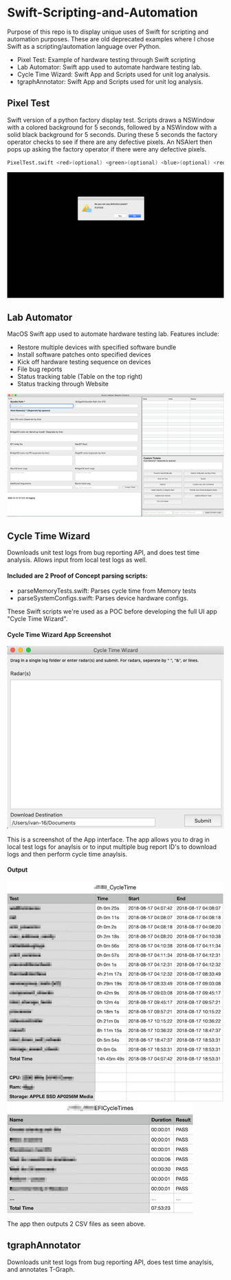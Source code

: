 # Swift-Scripting-and-Automation
Purpose of this repo is to display unique uses of Swift for scripting and automation purposes. These are old deprecated examples where I chose Swift as a scripting/automation language over Python.

- Pixel Test: Example of hardware testing through Swift scripting
- Lab Automator: Swift app used to automate hardware testing lab. 
- Cycle Time Wizard: Swift App and Scripts used for unit log analysis.
- tgraphAnnotator: Swift App and Scripts used for unit log analysis.

## Pixel Test
Swift version of a python factory display test. Scripts draws a NSWindow with a colored background for 5 seconds, followed by a NSWindow with a solid black background for 5 seconds. During these 5 seconds the factory operator checks to see if there are any defective pixels. An NSAlert then pops up asking the factory operator if there were any defective pixels.

```bash
PixelTest.swift <red>(optional) <green>(optional) <blue>(optional) <red2>(optional) <green2>(optional) <blue2>(optional)
```

![Screenshot](https://github.com/ivankhau/Swift-Scripting-and-Automation/blob/main/PixelTest/Screenshot.png?raw=true)

## Lab Automator
MacOS Swift app used to automate hardware testing lab. Features include:
- Restore multiple devices with specified software bundle
- Install software patches onto specified devices
- Kick off hardware testing sequence on devices
- File bug reports
- Status tracking table (Table on the top right)
- Status tracking through Website

![Screenshot](https://github.com/ivankhau/Swift-Scripting-and-Automation/blob/main/LabAutomator/Interface.png?raw=true)

## Cycle Time Wizard
Downloads unit test logs from bug reporting API, and does test time analysis. Allows input from local test logs as well.

#### Included are 2 Proof of Concept parsing scripts:
- parseMemoryTests.swift: Parses cycle time from Memory tests
- parseSystemConfigs.swift: Parses device hardware configs.

These Swift scripts we're used as a POC before developing the full UI app "Cycle Time Wizard". 

#### Cycle Time Wizard App Screenshot
![Screenshot](https://github.com/ivankhau/Swift-Scripting-and-Automation/blob/main/CycleTimeWizard/Interface.png?raw=true)

This is a screenshot of the App interface. The app allows you to drag in local test logs for anaylsis or to input multiple bug report ID's to download logs and then perform cycle time anaylsis.

#### Output
![Screenshot](https://github.com/ivankhau/Swift-Scripting-and-Automation/blob/main/CycleTimeWizard/CycleTime.png?raw=true)
![Screenshot](https://github.com/ivankhau/Swift-Scripting-and-Automation/blob/main/CycleTimeWizard/EFITime.png?raw=true)

The app then outputs 2 CSV files as seen above.

## tgraphAnnotator
Downloads unit test logs from bug reporting API, does test time anaylsis, and annotates T-Graph.
